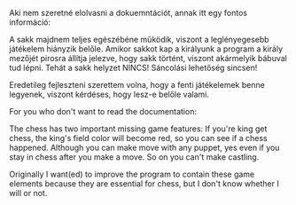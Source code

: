 Aki nem szeretné elolvasni a dokuemntációt, annak itt egy fontos információ:

A sakk majdnem teljes egészébéne működik, viszont a leglényegesebb játékelem hiányzik belőle.
Amikor sakkot kap a királyunk a program a király mezőjét pirosra állítja jelezve, hogy sakk történt, viszont akármelyik bábuval tud lépni. Tehát a sakk helyzet NINCS!
Sáncolási lehetőség sincsen!

Eredetileg fejleszteni szerettem volna, hogy a fenti játékelemek benne legyenek, viszont kérdéses, hogy lesz-e belőle valami. 


For you who don't want to read the documentation:

The chess has two important missing game features: If you're king get chess, the king's field color will become red, so you can see if a chess happened.
Although you can make move with any puppet, yes even if you stay in chess after you make a move. So on you can't make castling.

Originally I want(ed) to improve the program to contain these game elements because they are essential for chess, but I don't know whether I will or not.
